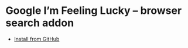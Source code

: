 # Google I’m Feeling Lucky – browser search addon

 - [Install from GitHub](https://blaise-io.github.io/google-feeling-lucky-opensearch/)
